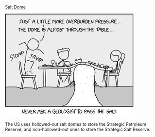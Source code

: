 [Salt Dome](https://xkcd.com/2752)

![Salt Dome](./random_comic.png)

The US uses hollowed-out salt domes to store the Strategic Petroleum Reserve, and non-hollowed-out ones to store the Strategic Salt Reserve.

